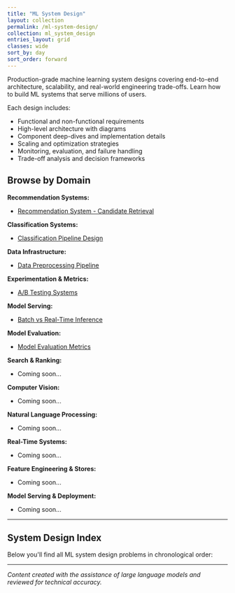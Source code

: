 ```yaml
---
title: "ML System Design"
layout: collection
permalink: /ml-system-design/
collection: ml_system_design
entries_layout: grid
classes: wide
sort_by: day
sort_order: forward
---
```


Production-grade machine learning system designs covering end-to-end architecture, scalability, and real-world engineering trade-offs. Learn how to build ML systems that serve millions of users.

Each design includes:
- Functional and non-functional requirements
- High-level architecture with diagrams
- Component deep-dives and implementation details
- Scaling and optimization strategies
- Monitoring, evaluation, and failure handling
- Trade-off analysis and decision frameworks

## Browse by Domain

**Recommendation Systems:**
- [Recommendation System - Candidate Retrieval](/ml-system-design/0001-recommendation-system/)

**Classification Systems:**
- [Classification Pipeline Design](/ml-system-design/0002-classification-pipeline/)

**Data Infrastructure:**
- [Data Preprocessing Pipeline](/ml-system-design/0003-data-preprocessing/)

**Experimentation & Metrics:**
- [A/B Testing Systems](/ml-system-design/0004-ab-testing-systems/)

**Model Serving:**
- [Batch vs Real-Time Inference](/ml-system-design/0005-batch-realtime-inference/)

**Model Evaluation:**
- [Model Evaluation Metrics](/ml-system-design/0006-model-evaluation-metrics/)

**Search & Ranking:**
- Coming soon...

**Computer Vision:**
- Coming soon...

**Natural Language Processing:**
- Coming soon...

**Real-Time Systems:**
- Coming soon...

**Feature Engineering & Stores:**
- Coming soon...

**Model Serving & Deployment:**
- Coming soon...

---

## System Design Index

Below you'll find all ML system design problems in chronological order:

---

*Content created with the assistance of large language models and reviewed for technical accuracy.*


